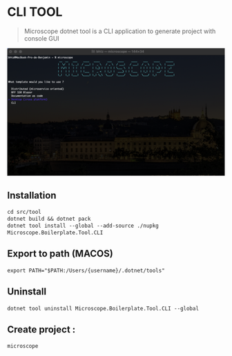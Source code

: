 # CLI TOOL

> Microscope dotnet tool is a CLI application to generate project with console GUI

![../images/tool.png](../images/tool.png)

## Installation
```console
cd src/tool
dotnet build && dotnet pack
dotnet tool install --global --add-source ./nupkg Microscope.Boilerplate.Tool.CLI
```

## Export to path (MACOS)
```console
export PATH="$PATH:/Users/{username}/.dotnet/tools"
```

## Uninstall
```console
dotnet tool uninstall Microscope.Boilerplate.Tool.CLI --global
```

## Create project :
```console
microscope
```
